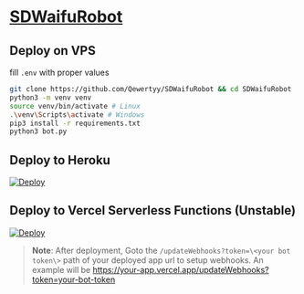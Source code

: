 # [SDWaifuRobot](https://t.me/SDWaifuRobot)


## Deploy on VPS
fill `.env` with proper values
```bash
git clone https://github.com/Qewertyy/SDWaifuRobot && cd SDWaifuRobot
python3 -m venv venv
source venv/bin/activate # Linux
.\venv\Scripts\activate # Windows
pip3 install -r requirements.txt
python3 bot.py
```

## Deploy to Heroku
[![Deploy](https://www.herokucdn.com/deploy/button.svg)](https://dashboard.heroku.com/new?template=https://github.com/Qewertyy/SDWaifuRobot)

## Deploy to Vercel Serverless Functions (Unstable)
[![Deploy](https://vercel.com/button)](https://vercel.com/new/clone?repository-url=https%3A%2F%2Fgithub.com%2FQewertyy%2FSDWaifuRobot%2Ftree%2Faiogram&env=BOT_TOKEN,PORT,WEBHOOK_HOST,BOT_TOKEN)

> **Note**: After deployment, Goto the `/updateWebhooks?token=\<your bot token\>`  path of your deployed app url to setup webhooks.
> An example will be https://your-app.vercel.app/updateWebhooks?token=your-bot-token
